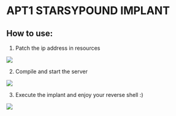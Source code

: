 # APT1 STARSYPOUND IMPLANT

## How to use:

1. Patch the ip address in resources

![](https://i.ibb.co/HCS1sJ5/1.png)

2. Compile and start the server

![](https://i.ibb.co/JmF8fHq/2.png)

3. Execute the implant and enjoy your reverse shell :)

![](https://j.gifs.com/nxORj4.gif)
